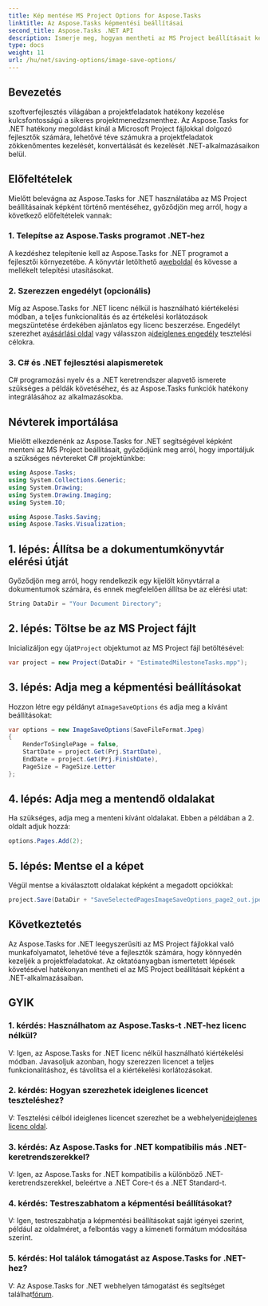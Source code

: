 ```yaml
---
title: Kép mentése MS Project Options for Aspose.Tasks
linktitle: Az Aspose.Tasks képmentési beállításai
second_title: Aspose.Tasks .NET API
description: Ismerje meg, hogyan mentheti az MS Project beállításait képként az Aspose.Tasks for .NET segítségével. Kövesse lépésenkénti útmutatónkat a zökkenőmentes integráció érdekében.
type: docs
weight: 11
url: /hu/net/saving-options/image-save-options/
---
```


## Bevezetés
szoftverfejlesztés világában a projektfeladatok hatékony kezelése kulcsfontosságú a sikeres projektmenedzsmenthez. Az Aspose.Tasks for .NET hatékony megoldást kínál a Microsoft Project fájlokkal dolgozó fejlesztők számára, lehetővé téve számukra a projektfeladatok zökkenőmentes kezelését, konvertálását és kezelését .NET-alkalmazásaikon belül.
## Előfeltételek
Mielőtt belevágna az Aspose.Tasks for .NET használatába az MS Project beállításainak képként történő mentéséhez, győződjön meg arról, hogy a következő előfeltételek vannak:
### 1. Telepítse az Aspose.Tasks programot .NET-hez
 A kezdéshez telepítenie kell az Aspose.Tasks for .NET programot a fejlesztői környezetébe. A könyvtár letölthető a[weboldal](https://releases.aspose.com/tasks/net/) és kövesse a mellékelt telepítési utasításokat.
### 2. Szerezzen engedélyt (opcionális)
 Míg az Aspose.Tasks for .NET licenc nélkül is használható kiértékelési módban, a teljes funkcionalitás és az értékelési korlátozások megszüntetése érdekében ajánlatos egy licenc beszerzése. Engedélyt szerezhet a[vásárlási oldal](https://purchase.aspose.com/buy) vagy válasszon a[ideiglenes engedély](https://purchase.aspose.com/temporary-license/) tesztelési célokra.
### 3. C# és .NET fejlesztési alapismeretek
C# programozási nyelv és a .NET keretrendszer alapvető ismerete szükséges a példák követéséhez, és az Aspose.Tasks funkciók hatékony integrálásához az alkalmazásokba.
## Névterek importálása
Mielőtt elkezdenénk az Aspose.Tasks for .NET segítségével képként menteni az MS Project beállításait, győződjünk meg arról, hogy importáljuk a szükséges névtereket C# projektünkbe:
```csharp
using Aspose.Tasks;
using System.Collections.Generic;
using System.Drawing;
using System.Drawing.Imaging;
using System.IO;

using Aspose.Tasks.Saving;
using Aspose.Tasks.Visualization;
```

## 1. lépés: Állítsa be a dokumentumkönyvtár elérési útját
Győződjön meg arról, hogy rendelkezik egy kijelölt könyvtárral a dokumentumok számára, és ennek megfelelően állítsa be az elérési utat:
```csharp
String DataDir = "Your Document Directory";
```
## 2. lépés: Töltse be az MS Project fájlt
 Inicializáljon egy újat`Project` objektumot az MS Project fájl betöltésével:
```csharp
var project = new Project(DataDir + "EstimatedMilestoneTasks.mpp");
```
## 3. lépés: Adja meg a képmentési beállításokat
 Hozzon létre egy példányt a`ImageSaveOptions` és adja meg a kívánt beállításokat:
```csharp
var options = new ImageSaveOptions(SaveFileFormat.Jpeg)
{
    RenderToSinglePage = false,
    StartDate = project.Get(Prj.StartDate),
    EndDate = project.Get(Prj.FinishDate),
    PageSize = PageSize.Letter
};
```
## 4. lépés: Adja meg a mentendő oldalakat
Ha szükséges, adja meg a menteni kívánt oldalakat. Ebben a példában a 2. oldalt adjuk hozzá:
```csharp
options.Pages.Add(2);
```
## 5. lépés: Mentse el a képet
Végül mentse a kiválasztott oldalakat képként a megadott opciókkal:
```csharp
project.Save(DataDir + "SaveSelectedPagesImageSaveOptions_page2_out.jpeg", options);
```

## Következtetés
Az Aspose.Tasks for .NET leegyszerűsíti az MS Project fájlokkal való munkafolyamatot, lehetővé téve a fejlesztők számára, hogy könnyedén kezeljék a projektfeladatokat. Az oktatóanyagban ismertetett lépések követésével hatékonyan mentheti el az MS Project beállításait képként a .NET-alkalmazásaiban.
## GYIK
### 1. kérdés: Használhatom az Aspose.Tasks-t .NET-hez licenc nélkül?
V: Igen, az Aspose.Tasks for .NET licenc nélkül használható kiértékelési módban. Javasoljuk azonban, hogy szerezzen licencet a teljes funkcionalitáshoz, és távolítsa el a kiértékelési korlátozásokat.
### 2. kérdés: Hogyan szerezhetek ideiglenes licencet teszteléshez?
 V: Tesztelési célból ideiglenes licencet szerezhet be a webhelyen[ideiglenes licenc oldal](https://purchase.aspose.com/temporary-license/).
### 3. kérdés: Az Aspose.Tasks for .NET kompatibilis más .NET-keretrendszerekkel?
V: Igen, az Aspose.Tasks for .NET kompatibilis a különböző .NET-keretrendszerekkel, beleértve a .NET Core-t és a .NET Standard-t.
### 4. kérdés: Testreszabhatom a képmentési beállításokat?
V: Igen, testreszabhatja a képmentési beállításokat saját igényei szerint, például az oldalméret, a felbontás vagy a kimeneti formátum módosítása szerint.
### 5. kérdés: Hol találok támogatást az Aspose.Tasks for .NET-hez?
 V: Az Aspose.Tasks for .NET webhelyen támogatást és segítséget találhat[fórum](https://forum.aspose.com/c/tasks/15).